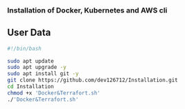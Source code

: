 ### Installation of Docker, Kubernetes and AWS cli

## User Data
``` bash
#!/bin/bash

sudo apt update
sudo apt upgrade -y
sudo apt install git -y
git clone https://github.com/dev126712/Installation.git
cd Installation
chmod +x 'Docker&Terrafort.sh'
./'Docker&Terrafort.sh'
```
